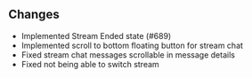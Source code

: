 ## Changes
- Implemented Stream Ended state (#689)
- Implemented scroll to bottom floating button for stream chat
- Fixed stream chat messages scrollable in message details
- Fixed not being able to switch stream